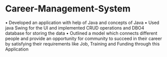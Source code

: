# Career-Management-System
•	Developed an application with help of Java and concepts of Java
•	Used java Swing for the UI and implemented CRUD operations and DBO4 database for storing the data
•	Outlined a model which connects different people and provide an opportunity for community to succeed in their career by satisfying their requirements like Job, Training and Funding through this Application

